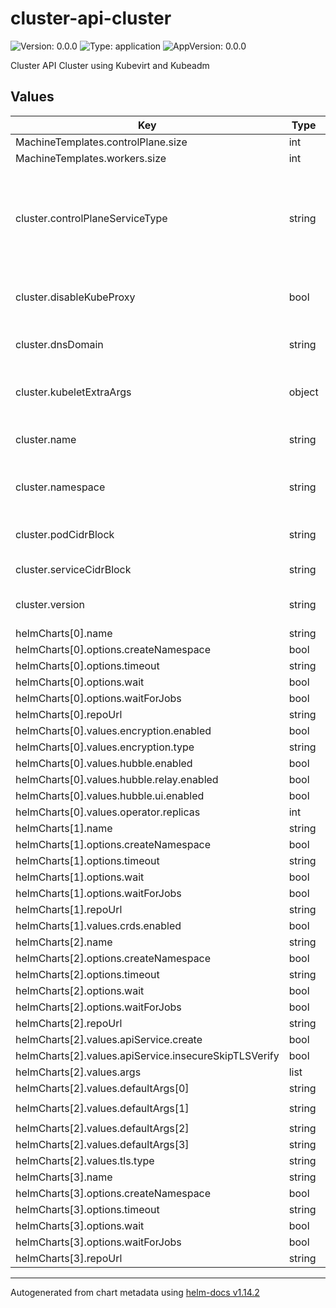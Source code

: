 # cluster-api-cluster

![Version: 0.0.0](https://img.shields.io/badge/Version-0.0.0-informational?style=flat-square) ![Type: application](https://img.shields.io/badge/Type-application-informational?style=flat-square) ![AppVersion: 0.0.0](https://img.shields.io/badge/AppVersion-0.0.0-informational?style=flat-square)

Cluster API Cluster using Kubevirt and Kubeadm

## Values

| Key | Type | Default | Description |
|-----|------|---------|-------------|
| MachineTemplates.controlPlane.size | int | `1` |  |
| MachineTemplates.workers.size | int | `2` |  |
| cluster.controlPlaneServiceType | string | `"ClusterIP"` | Type of service to use when exposing control plane endpoint on Host |
| cluster.disableKubeProxy | bool | `false` | Disable the deployment of kube-proxy |
| cluster.dnsDomain | string | `"cluster.local"` | Cluster internal DNS domain |
| cluster.kubeletExtraArgs | object | `{"eviction-hard":"memory.available<500Mi,nodefs.available<10%","kube-reserved":"cpu=1,memory=2Gi,ephemeral-storage=1Gi","system-reserved":"cpu=500m,memory=1Gi,ephemeral-storage=1Gi"}` | Extra args to pass to kubelet |
| cluster.name | string | `"capi"` | Name of the cluster to create |
| cluster.namespace | string | `"kubevirt"` | Namespace in which to host cluster components |
| cluster.podCidrBlock | string | `"10.243.0.0/16"` | CIDR block for pod network |
| cluster.serviceCidrBlock | string | `"10.95.0.0/16"` | CIDR block for services |
| cluster.version | string | `"v1.30.1"` | Version of kubernetes to deploy |
| helmCharts[0].name | string | `"cilium"` |  |
| helmCharts[0].options.createNamespace | bool | `true` |  |
| helmCharts[0].options.timeout | string | `"5m"` |  |
| helmCharts[0].options.wait | bool | `true` |  |
| helmCharts[0].options.waitForJobs | bool | `true` |  |
| helmCharts[0].repoUrl | string | `"https://helm.cilium.io/"` |  |
| helmCharts[0].values.encryption.enabled | bool | `false` |  |
| helmCharts[0].values.encryption.type | string | `"wireguard"` |  |
| helmCharts[0].values.hubble.enabled | bool | `true` |  |
| helmCharts[0].values.hubble.relay.enabled | bool | `true` |  |
| helmCharts[0].values.hubble.ui.enabled | bool | `true` |  |
| helmCharts[0].values.operator.replicas | int | `1` |  |
| helmCharts[1].name | string | `"cert-manager"` |  |
| helmCharts[1].options.createNamespace | bool | `true` |  |
| helmCharts[1].options.timeout | string | `"5m"` |  |
| helmCharts[1].options.wait | bool | `true` |  |
| helmCharts[1].options.waitForJobs | bool | `true` |  |
| helmCharts[1].repoUrl | string | `"https://charts.jetstack.io"` |  |
| helmCharts[1].values.crds.enabled | bool | `true` |  |
| helmCharts[2].name | string | `"metrics-server"` |  |
| helmCharts[2].options.createNamespace | bool | `true` |  |
| helmCharts[2].options.timeout | string | `"5m"` |  |
| helmCharts[2].options.wait | bool | `true` |  |
| helmCharts[2].options.waitForJobs | bool | `true` |  |
| helmCharts[2].repoUrl | string | `"https://kubernetes-sigs.github.io/metrics-server/"` |  |
| helmCharts[2].values.apiService.create | bool | `true` |  |
| helmCharts[2].values.apiService.insecureSkipTLSVerify | bool | `true` |  |
| helmCharts[2].values.args | list | `[]` |  |
| helmCharts[2].values.defaultArgs[0] | string | `"--cert-dir=/tmp"` |  |
| helmCharts[2].values.defaultArgs[1] | string | `"--kubelet-preferred-address-types=InternalIP,ExternalIP,Hostname"` |  |
| helmCharts[2].values.defaultArgs[2] | string | `"--kubelet-use-node-status-port"` |  |
| helmCharts[2].values.defaultArgs[3] | string | `"--metric-resolution=15s"` |  |
| helmCharts[2].values.tls.type | string | `"metrics-server"` |  |
| helmCharts[3].name | string | `"ingress-nginx"` |  |
| helmCharts[3].options.createNamespace | bool | `true` |  |
| helmCharts[3].options.timeout | string | `"5m"` |  |
| helmCharts[3].options.wait | bool | `true` |  |
| helmCharts[3].options.waitForJobs | bool | `true` |  |
| helmCharts[3].repoUrl | string | `"https://kubernetes.github.io/ingress-nginx"` |  |

----------------------------------------------
Autogenerated from chart metadata using [helm-docs v1.14.2](https://github.com/norwoodj/helm-docs/releases/v1.14.2)
